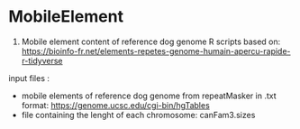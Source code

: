 # MobileElement

1. Mobile element content of reference dog genome
R scripts based on:
https://bioinfo-fr.net/elements-repetes-genome-humain-apercu-rapide-r-tidyverse

input files :
- mobile elements of reference dog genome from repeatMasker in .txt format:
https://genome.ucsc.edu/cgi-bin/hgTables
- file containing the lenght of each chromosome:
canFam3.sizes
